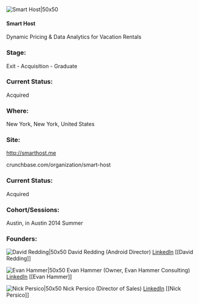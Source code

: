 

![Smart Host|50x50](https://apimg.techstars.com/connect/images/image_files/53c5d8cee77a5ff4f6000002/original/Smart-Host-Name-and-Logo.png)

#### Smart Host
Dynamic Pricing & Data Analytics for Vacation Rentals

### Stage: 
Exit - Acquisition - Graduate 

### Current Status: 
Acquired

### Where:
New York, New York, United States

### Site:
http://smarthost.me



crunchbase.com/organization/smart-host

### Current Status: 
Acquired

### Cohort/Sessions: 
Austin, in Austin 2014 Summer

### Founders: 

![David Redding|50x50](https://apimg.techstars.com/connect/images/image_files/53f81156bce35f17c0000001/original/dave_headshot.jpg) David Redding (Android Director) [LinkedIn](https://linkedin.com/in/reddingdave) [[David Redding]]

![Evan Hammer|50x50](http://s3.amazonaws.com/ts-accel-connect-uploads/images/image_files/5e3d5fc6a36c1171ea0003f2/original/Evan_Hammer.jpg) Evan Hammer (Owner, Evan Hammer Consulting) [LinkedIn](https://linkedin.com/in/evanhammer) [[Evan Hammer]]

![Nick Persico|50x50](https://apimg.techstars.com/connect/images/image_files/61d4a5de4b743d7a4a25d94c/original/nick_portrait.jpg) Nick Persico (Director of Sales) [LinkedIn](https://linkedin.com/in/nickpersico) [[Nick Persico]]


